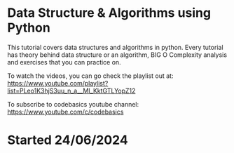 # Data Structure & Algorithms using Python
This tutorial covers data structures and algorithms in python. Every tutorial has theory behind data structure or an algorithm, BIG O Complexity analysis and exercises that you can practice on.

To watch the videos, you can go check the playlist out at: https://www.youtube.com/playlist?list=PLeo1K3hjS3uu_n_a__MI_KktGTLYopZ12

To subscribe to codebasics youtube channel: https://www.youtube.com/c/codebasics

# Started 24/06/2024